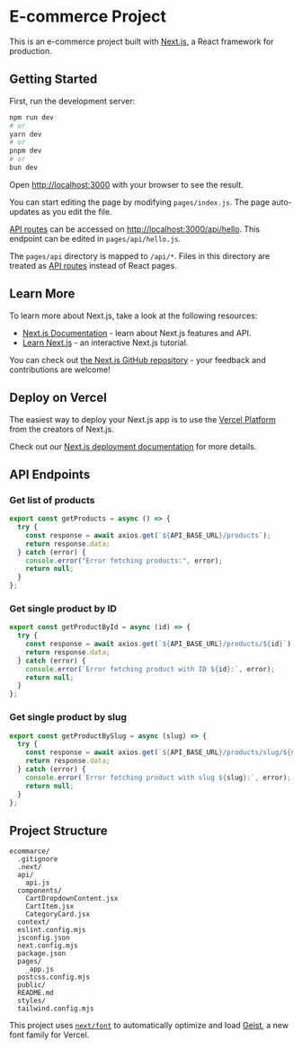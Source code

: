 # E-commerce Project

This is an e-commerce project built with [Next.js](https://nextjs.org), a React framework for production.

## Getting Started

First, run the development server:

```bash
npm run dev
# or
yarn dev
# or
pnpm dev
# or
bun dev
```

Open [http://localhost:3000](http://localhost:3000) with your browser to see the result.

You can start editing the page by modifying `pages/index.js`. The page auto-updates as you edit the file.

[API routes](https://nextjs.org/docs/pages/building-your-application/routing/api-routes) can be accessed on [http://localhost:3000/api/hello](http://localhost:3000/api/hello). This endpoint can be edited in `pages/api/hello.js`.

The `pages/api` directory is mapped to `/api/*`. Files in this directory are treated as [API routes](https://nextjs.org/docs/pages/building-your-application/routing/api-routes) instead of React pages.

## Learn More

To learn more about Next.js, take a look at the following resources:

- [Next.js Documentation](https://nextjs.org/docs) - learn about Next.js features and API.
- [Learn Next.js](https://nextjs.org/learn-pages-router) - an interactive Next.js tutorial.

You can check out [the Next.js GitHub repository](https://github.com/vercel/next.js) - your feedback and contributions are welcome!

## Deploy on Vercel

The easiest way to deploy your Next.js app is to use the [Vercel Platform](https://vercel.com/new?utm_medium=default-template&filter=next.js&utm_source=create-next-app&utm_campaign=create-next-app-readme) from the creators of Next.js.

Check out our [Next.js deployment documentation](https://nextjs.org/docs/pages/building-your-application/deploying) for more details.

## API Endpoints

### Get list of products

```javascript
export const getProducts = async () => {
  try {
    const response = await axios.get(`${API_BASE_URL}/products`);
    return response.data;
  } catch (error) {
    console.error("Error fetching products:", error);
    return null;
  }
};
```

### Get single product by ID

```javascript
export const getProductById = async (id) => {
  try {
    const response = await axios.get(`${API_BASE_URL}/products/${id}`);
    return response.data;
  } catch (error) {
    console.error(`Error fetching product with ID ${id}:`, error);
    return null;
  }
};
```

### Get single product by slug

```javascript
export const getProductBySlug = async (slug) => {
  try {
    const response = await axios.get(`${API_BASE_URL}/products/slug/${slug}`);
    return response.data;
  } catch (error) {
    console.error(`Error fetching product with slug ${slug}:`, error);
    return null;
  }
};
```

## Project Structure

```
ecommarce/
  .gitignore
  .next/
  api/
    api.js
  components/
    CartDropdownContent.jsx
    CartItem.jsx
    CategoryCard.jsx
  context/
  eslint.config.mjs
  jsconfig.json
  next.config.mjs
  package.json
  pages/
    _app.js
  postcss.config.mjs
  public/
  README.md
  styles/
  tailwind.config.mjs
```

This project uses [`next/font`](https://nextjs.org/docs/pages/building-your-application/optimizing/fonts) to automatically optimize and load [Geist](https://vercel.com/font), a new font family for Vercel.
